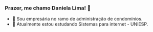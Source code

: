### Prazer, me chamo Daniela Lima! 👋

- 🔭 Sou empresária no ramo de administração de condomínios.
- 🌱 Atualmente estou estudando Sistemas para internet - UNIESP.

